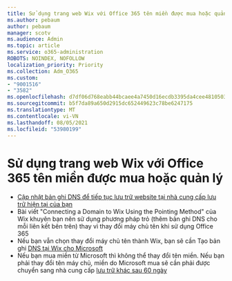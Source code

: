 ```yaml
---
title: Sử dụng trang web Wix với Office 365 tên miền được mua hoặc quản lý
ms.author: pebaum
author: pebaum
manager: scotv
ms.audience: Admin
ms.topic: article
ms.service: o365-administration
ROBOTS: NOINDEX, NOFOLLOW
localization_priority: Priority
ms.collection: Adm_O365
ms.custom:
- "9001516"
- "3582"
ms.openlocfilehash: d7df06d768eabb44bcaee4a7450d16ecdb3395da4cee4810503d3dae358736ab
ms.sourcegitcommit: b5f7da89a650d2915dc652449623c78be6247175
ms.translationtype: MT
ms.contentlocale: vi-VN
ms.lasthandoff: 08/05/2021
ms.locfileid: "53980199"
---
```

# <a name="using-wix-website-with-office-365-purchased-or-managed-domains"></a>Sử dụng trang web Wix với Office 365 tên miền được mua hoặc quản lý

- [Cập nhật bản ghi DNS để tiếp tục lưu trữ website tại nhà cung cấp lưu trữ hiện tại của bạn](https://docs.microsoft.com/microsoft-365/admin/dns/update-dns-records-to-retain-current-hosting-provider)
- Bài viết "Connecting a Domain to Wix Using the Pointing Method" của Wix khuyên bạn nên sử dụng phương pháp trỏ (thêm bản ghi DNS cho mỗi liên kết bên trên) thay vì thay đổi máy chủ tên khi sử dụng Office 365
- Nếu bạn vẫn chọn thay đổi máy chủ tên thành Wix, bạn sẽ cần Tạo bản ghi  [DNS tại Wix cho Microsoft](https://docs.microsoft.com/microsoft-365/admin/dns/create-dns-records-at-wix?view=o365-worldwide)
- Nếu bạn mua miền từ Microsoft thì không thể thay đổi tên miền. Nếu bạn phải thay đổi tên máy chủ, miền do Microsoft mua sẽ cần phải được chuyển sang nhà cung cấp  [lưu trữ khác sau 60 ngày](https://docs.microsoft.com/microsoft-365/admin/get-help-with-domains/transfer-a-domain-from-microsoft-to-another-host)